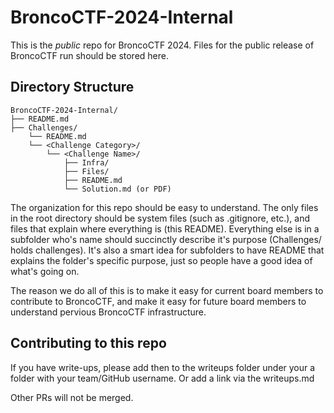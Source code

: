 # BroncoCTF-2024-Internal

This is the *public* repo for BroncoCTF 2024. Files for the public release of BroncoCTF run should be stored here.

## Directory Structure

```
BroncoCTF-2024-Internal/
├── README.md
├── Challenges/
    └── README.md
    └── <Challenge Category>/
        └── <Challenge Name>/
            ├── Infra/
            ├── Files/
            ├── README.md
            └── Solution.md (or PDF)
```
The organization for this repo should be easy to understand. The only files in the root directory should be system files (such as .gitignore, etc.), and files that explain where everything is (this README). Everything else is in a subfolder who's name should succinctly describe it's purpose (Challenges/ holds challenges). It's also a smart idea for subfolders to have README that explains the folder's specific purpose, just so people have a good idea of what's going on.

The reason we do all of this is to make it easy for current board members to contribute to BroncoCTF, and make it easy for future board members to understand pervious BroncoCTF infrastructure.

## Contributing to this repo

If you have write-ups, please add then to the writeups folder under your a folder with your team/GitHub username. Or add a link via the writeups.md

Other PRs will not be merged.

